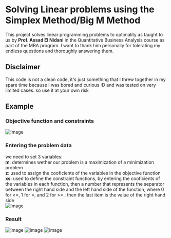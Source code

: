 # Solving Linear problems using the Simplex Method/Big M Method
This project solves linear programming problems to optimality as taught to us by **Prof. Assad El Nidani** in the Quantitative Business Analysis course as part of the MBA program.
I want to thank him personally for tolerating my endless questions and thoroughly answering them.
## Disclaimer
This code is not a clean code, it's just something that I threw together in my spare time because I was bored and curious :D and was tested on very limited cases. so use it at your own risk

## Example

### Objective function and constraints
![image](https://user-images.githubusercontent.com/5011250/138702810-18fe6be0-aca6-4579-be3e-382d6c3cb0a4.png)

### Entering the problem data
we need to set 3 variables: \
**m**: determines wether our problem is a maximization of a minimization problem \
**z**: used to assign the cooficients of the variables in the objective function \
**xs**: used to define the constraint functions, by entering the cooficients of the variables in each function, then a number that represents the separator between the right hand side and the left hand side of the function, where 0  for <=, 1 for =, and 2 for >= , then the last item is the value of the right hand side\
![image](https://user-images.githubusercontent.com/5011250/138703099-9775ac75-3c53-4a2b-9bf2-495e29d9a191.png)

### Result
![image](https://user-images.githubusercontent.com/5011250/138704434-d4a06a40-f12a-4d1d-849e-e64ffca826f7.png)
![image](https://user-images.githubusercontent.com/5011250/138704537-a8577204-cfe9-4320-8d1f-c42db3d8cab9.png)
![image](https://user-images.githubusercontent.com/5011250/138704579-bd293b04-be5f-460a-b910-127cc4148d70.png)
